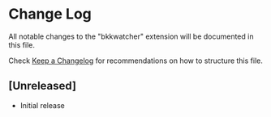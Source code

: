 # Change Log

All notable changes to the "bkkwatcher" extension will be documented in this file.

Check [Keep a Changelog](http://keepachangelog.com/) for recommendations on how to structure this file.

## [Unreleased]

- Initial release
